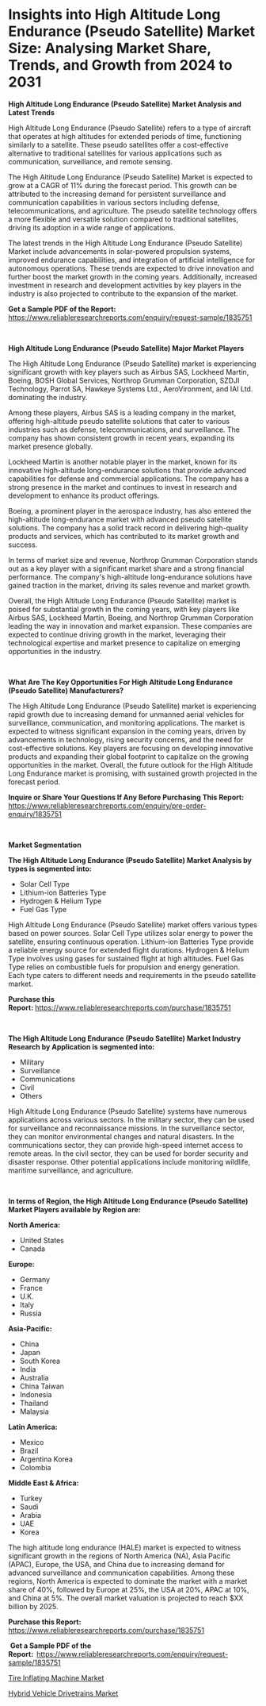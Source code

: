 <p><h1>Insights into High Altitude Long Endurance (Pseudo Satellite) Market Size: Analysing Market Share, Trends, and Growth from 2024 to 2031</h1></p><p><strong>High Altitude Long Endurance (Pseudo Satellite) Market Analysis and Latest Trends</strong></p>
<p><p>High Altitude Long Endurance (Pseudo Satellite) refers to a type of aircraft that operates at high altitudes for extended periods of time, functioning similarly to a satellite. These pseudo satellites offer a cost-effective alternative to traditional satellites for various applications such as communication, surveillance, and remote sensing.</p><p>The High Altitude Long Endurance (Pseudo Satellite) Market is expected to grow at a CAGR of 11% during the forecast period. This growth can be attributed to the increasing demand for persistent surveillance and communication capabilities in various sectors including defense, telecommunications, and agriculture. The pseudo satellite technology offers a more flexible and versatile solution compared to traditional satellites, driving its adoption in a wide range of applications.</p><p>The latest trends in the High Altitude Long Endurance (Pseudo Satellite) Market include advancements in solar-powered propulsion systems, improved endurance capabilities, and integration of artificial intelligence for autonomous operations. These trends are expected to drive innovation and further boost the market growth in the coming years. Additionally, increased investment in research and development activities by key players in the industry is also projected to contribute to the expansion of the market.</p></p>
<p><strong>Get a Sample PDF of the Report:&nbsp;</strong> <a href="https://www.reliableresearchreports.com/enquiry/request-sample/1835751">https://www.reliableresearchreports.com/enquiry/request-sample/1835751</a></p>
<p>&nbsp;</p>
<p><strong>High Altitude Long Endurance (Pseudo Satellite) Major Market Players</strong></p>
<p><p>The High Altitude Long Endurance (Pseudo Satellite) market is experiencing significant growth with key players such as Airbus SAS, Lockheed Martin, Boeing, BOSH Global Services, Northrop Grumman Corporation, SZDJI Technology, Parrot SA, Hawkeye Systems Ltd., AeroVironment, and IAI Ltd. dominating the industry.</p><p>Among these players, Airbus SAS is a leading company in the market, offering high-altitude pseudo satellite solutions that cater to various industries such as defense, telecommunications, and surveillance. The company has shown consistent growth in recent years, expanding its market presence globally.</p><p>Lockheed Martin is another notable player in the market, known for its innovative high-altitude long-endurance solutions that provide advanced capabilities for defense and commercial applications. The company has a strong presence in the market and continues to invest in research and development to enhance its product offerings.</p><p>Boeing, a prominent player in the aerospace industry, has also entered the high-altitude long-endurance market with advanced pseudo satellite solutions. The company has a solid track record in delivering high-quality products and services, which has contributed to its market growth and success.</p><p>In terms of market size and revenue, Northrop Grumman Corporation stands out as a key player with a significant market share and a strong financial performance. The company's high-altitude long-endurance solutions have gained traction in the market, driving its sales revenue and market growth.</p><p>Overall, the High Altitude Long Endurance (Pseudo Satellite) market is poised for substantial growth in the coming years, with key players like Airbus SAS, Lockheed Martin, Boeing, and Northrop Grumman Corporation leading the way in innovation and market expansion. These companies are expected to continue driving growth in the market, leveraging their technological expertise and market presence to capitalize on emerging opportunities in the industry.</p></p>
<p>&nbsp;</p>
<p><strong>What Are The Key Opportunities For High Altitude Long Endurance (Pseudo Satellite) Manufacturers?</strong></p>
<p><p>The High Altitude Long Endurance (Pseudo Satellite) market is experiencing rapid growth due to increasing demand for unmanned aerial vehicles for surveillance, communication, and monitoring applications. The market is expected to witness significant expansion in the coming years, driven by advancements in technology, rising security concerns, and the need for cost-effective solutions. Key players are focusing on developing innovative products and expanding their global footprint to capitalize on the growing opportunities in the market. Overall, the future outlook for the High Altitude Long Endurance market is promising, with sustained growth projected in the forecast period.</p></p>
<p><strong>Inquire or Share Your Questions If Any Before Purchasing This Report:</strong> <a href="https://www.reliableresearchreports.com/enquiry/pre-order-enquiry/1835751">https://www.reliableresearchreports.com/enquiry/pre-order-enquiry/1835751</a></p>
<p>&nbsp;</p>
<p><strong>Market Segmentation</strong></p>
<p><strong>The High Altitude Long Endurance (Pseudo Satellite) Market Analysis by types is segmented into:</strong></p>
<p><ul><li>Solar Cell Type</li><li>Lithium-ion Batteries Type</li><li>Hydrogen & Helium Type</li><li>Fuel Gas Type</li></ul></p>
<p><p>High Altitude Long Endurance (Pseudo Satellite) market offers various types based on power sources. Solar Cell Type utilizes solar energy to power the satellite, ensuring continuous operation. Lithium-ion Batteries Type provide a reliable energy source for extended flight durations. Hydrogen & Helium Type involves using gases for sustained flight at high altitudes. Fuel Gas Type relies on combustible fuels for propulsion and energy generation. Each type caters to different needs and requirements in the pseudo satellite market.</p></p>
<p><strong>Purchase this Report:&nbsp;</strong><a href="https://www.reliableresearchreports.com/purchase/1835751">https://www.reliableresearchreports.com/purchase/1835751</a></p>
<p>&nbsp;</p>
<p><strong>The High Altitude Long Endurance (Pseudo Satellite) Market Industry Research by Application is segmented into:</strong></p>
<p><ul><li>Military</li><li>Surveillance</li><li>Communications</li><li>Civil</li><li>Others</li></ul></p>
<p><p>High Altitude Long Endurance (Pseudo Satellite) systems have numerous applications across various sectors. In the military sector, they can be used for surveillance and reconnaissance missions. In the surveillance sector, they can monitor environmental changes and natural disasters. In the communications sector, they can provide high-speed internet access to remote areas. In the civil sector, they can be used for border security and disaster response. Other potential applications include monitoring wildlife, maritime surveillance, and agriculture.</p></p>
<p>&nbsp;</p>
<p><strong>In terms of Region, the High Altitude Long Endurance (Pseudo Satellite) Market Players available by Region are:</strong></p>
<p>
    <p> <strong> North America: </strong>
        <ul>
            <li>United States</li>
            <li>Canada</li>
        </ul>
        </p> 
    <p> <strong> Europe: </strong>
        <ul>
            <li>Germany</li>
            <li>France</li>
            <li>U.K.</li>
            <li>Italy</li>
            <li>Russia</li>
        </ul>
        </p> 
    <p> <strong> Asia-Pacific: </strong>
        <ul>
            <li>China</li>
            <li>Japan</li>
            <li>South Korea</li>
            <li>India</li>
            <li>Australia</li>
            <li>China Taiwan</li>
            <li>Indonesia</li>
            <li>Thailand</li>
            <li>Malaysia</li>
        </ul>
        </p> 
    <p> <strong> Latin America: </strong>
        <ul>
            <li>Mexico</li>
            <li>Brazil</li>
            <li>Argentina Korea</li>
            <li>Colombia</li>
        </ul>
        </p> 
    <p> <strong> Middle East & Africa: </strong>
        <ul>
            <li>Turkey</li>
            <li>Saudi</li>
            <li>Arabia</li>
            <li>UAE</li>
            <li>Korea</li>
        </ul>
    </p>
    </p>
<p><p>The high altitude long endurance (HALE) market is expected to witness significant growth in the regions of North America (NA), Asia Pacific (APAC), Europe, the USA, and China due to increasing demand for advanced surveillance and communication capabilities. Among these regions, North America is expected to dominate the market with a market share of 40%, followed by Europe at 25%, the USA at 20%, APAC at 10%, and China at 5%. The overall market valuation is projected to reach $XX billion by 2025.</p></p>
<p><strong>Purchase this Report: </strong><a href="https://www.reliableresearchreports.com/purchase/1835751">https://www.reliableresearchreports.com/purchase/1835751</a></p>
<p>&nbsp;<strong>Get a Sample PDF of the Report:&nbsp;&nbsp;</strong><a href="https://www.reliableresearchreports.com/enquiry/request-sample/1835751">https://www.reliableresearchreports.com/enquiry/request-sample/1835751</a></p>
<p><strong></strong></p>
<p><p><a href="https://issuu.com/reportprime-2/docs/tire-inflating-machine-market-size-2030.pptx">Tire Inflating Machine Market</a></p><p><a href="https://issuu.com/reportprime-2/docs/hybrid-vehicle-drivetrains-market-size-2030.pptx">Hybrid Vehicle Drivetrains Market</a></p></p>